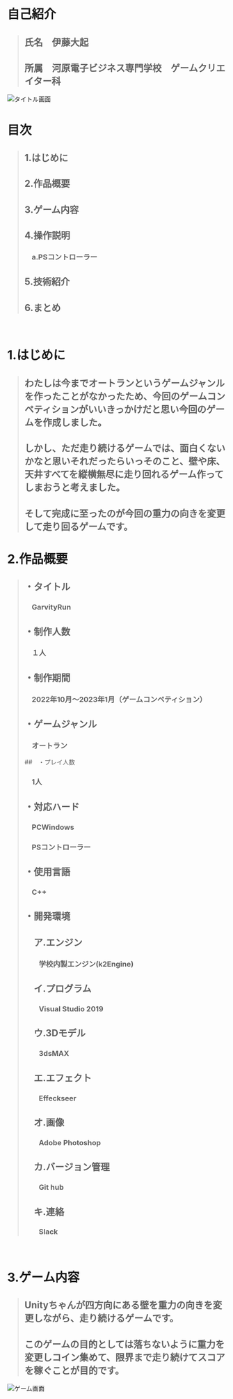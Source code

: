 # **自己紹介** 
>## 氏名　伊藤大起
>## 所属　河原電子ビジネス専門学校　ゲームクリエイター科
![タイトル画面](https://user-images.githubusercontent.com/122655581/214481631-00df5190-2ac8-4540-b510-2811f1c85545.png)

# **目次**
>## 1.はじめに
>## 2.作品概要
>## 3.ゲーム内容
>## 4.操作説明
>### &emsp;a.PSコントローラー
>## 5.技術紹介
>## 6.まとめ
<br>

# **1.はじめに**
>## わたしは今までオートランというゲームジャンルを作ったことがなかったため、今回のゲームコンペティションがいいきっかけだと思い今回のゲームを作成しました。
>## しかし、ただ走り続けるゲームでは、面白くないかなと思いそれだったらいっそのこと、壁や床、天井すべてを縦横無尽に走り回れるゲーム作ってしまおうと考えました。
>## そして完成に至ったのが今回の重力の向きを変更して走り回るゲームです。



# **2.作品概要**
>## ・タイトル
>### &emsp;GarvityRun
>## ・制作人数
>### &emsp;１人
>## ・制作期間
>### &emsp;2022年10月～2023年1月（ゲームコンペティション）
>## ・ゲームジャンル
>### &emsp;オートラン
>##　・プレイ人数
>### &emsp;1人
>## ・対応ハード
>### &emsp;PCWindows
>### &emsp;PSコントローラー
>## ・使用言語
>### &emsp;C++
>## ・開発環境
>##  &emsp;ア.エンジン
>### &emsp;&emsp;学校内製エンジン(k2Engine) 
>##  &emsp;イ.プログラム 
>### &emsp;&emsp;Visual Studio 2019
>##  &emsp;ウ.3Dモデル
>### &emsp;&emsp;3dsMAX 
>##  &emsp;エ.エフェクト 
>### &emsp;&emsp;Effeckseer 
>##  &emsp;オ.画像
>### &emsp;&emsp;Adobe Photoshop 
>##  &emsp;カ.バージョン管理 
>### &emsp;&emsp;Git hub
>##  &emsp;キ.連絡
>### &emsp;&emsp;Slack 
<br>

# **3.ゲーム内容**
>## Unityちゃんが四方向にある壁を重力の向きを変更しながら、走り続けるゲームです。
>## このゲームの目的としては落ちないように重力を変更しコイン集めて、限界まで走り続けてスコアを稼ぐことが目的です。

![ゲーム画面](https://user-images.githubusercontent.com/122655581/216985942-7e5060a4-be4b-45ed-a6a7-9063c3106c6f.png)

